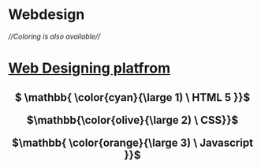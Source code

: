 # Webdesign
*//Coloring is also available//*
<h1><u>Web Designing platfrom</u></h1>
<div align="center">  
<h2>

$ \mathbb{ \color{cyan}{\large 1) \ HTML 5 }}$
<br>

$\mathbb{\color{olive}{\large 2) \ CSS}}$
<br>

$\mathbb{ \color{orange}{\large 3) \ Javascript }}$
</h2>
</div>